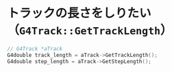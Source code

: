 # トラックの長さをしりたい（``G4Track::GetTrackLength``）

```cpp
// G4Track *aTrack
G4double track_length = aTrack->GetTrackLength();
G4double step_length = aTrack->GetStepLength();
```
